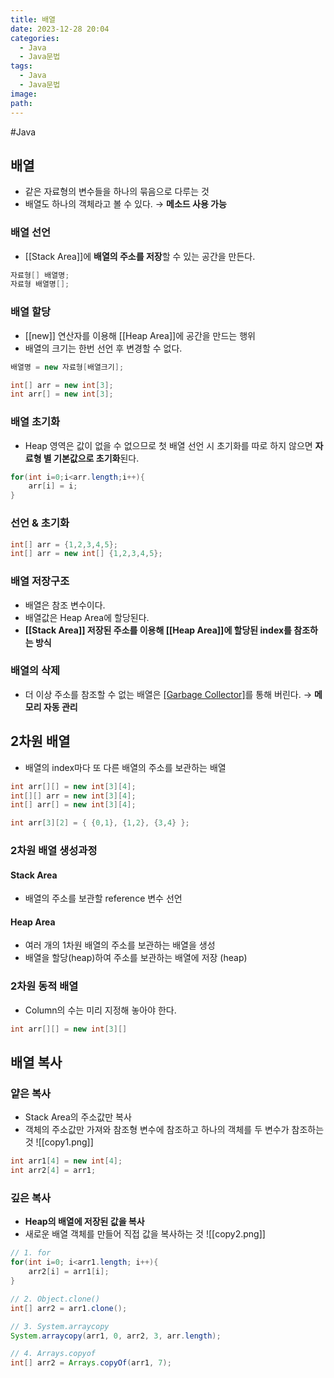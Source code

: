 ```yaml
---
title: 배열
date: 2023-12-28 20:04
categories:
  - Java
  - Java문법
tags:
  - Java
  - Java문법
image: 
path:
---
```

#Java 

## 배열
- 같은 자료형의 변수들을 하나의 묶음으로 다루는 것
- 배열도 하나의 객체라고 볼 수 있다. → **메소드 사용 가능**

### 배열 선언
- [[Stack Area]]에 **배열의 주소를 저장**할 수 있는 공간을 만든다.

```java
자료형[] 배열명;
자료형 배열명[];
```

### 배열 할당
- [[new]] 연산자를 이용해 [[Heap Area]]에 공간을 만드는 행위
- 배열의 크기는 한번 선언 후 변경할 수 없다.

```java
배열명 = new 자료형[배열크기];

int[] arr = new int[3];
int arr[] = new int[3];
```

### 배열 초기화
+ Heap 영역은 값이 없을 수 없으므로 첫 배열 선언 시 초기화를 따로 하지 않으면 **자료형 별 기본값으로 초기화**된다.

```java
for(int i=0;i<arr.length;i++){
	arr[i] = i;
}
```


### 선언 & 초기화

```java
int[] arr = {1,2,3,4,5};
int[] arr = new int[] {1,2,3,4,5};
```

### 배열 저장구조
- 배열은 참조 변수이다.
- 배열값은 Heap Area에 할당된다.
- **[[Stack Area]] 저장된 주소를 이용해 [[Heap Area]]에 할당된 index를 참조하는 방식**

### 배열의 삭제
- 더 이상 주소를 참조할 수 없는 배열은 [[Garbage Collector]](GC)를 통해 버린다. → **메모리 자동 관리**


## 2차원 배열

- 배열의 index마다 또 다른 배열의 주소를 보관하는 배열

```java
int arr[][] = new int[3][4];
int[][] arr = new int[3][4];
int[] arr[] = new int[3][4];

int arr[3][2] = { {0,1}, {1,2}, {3,4} };
```


### 2차원 배열 생성과정

#### Stack Area
+ 배열의 주소를 보관할 reference 변수 선언

#### Heap Area
+ 여러 개의 1차원 배열의 주소를 보관하는 배열을 생성
+ 배열을 할당(heap)하여 주소를 보관하는 배열에 저장 (heap) 

### 2차원 동적 배열
- Column의 수는 미리 지정해 놓아야 한다.

```java
int arr[][] = new int[3][]
```

## 배열 복사

### 얕은 복사

- Stack Area의 주소값만 복사
- 객체의 주소값만 가져와 참조형 변수에 참조하고 하나의 객체를 두 변수가 참조하는 것
![[copy1.png]]


```java
int arr1[4] = new int[4];
int arr2[4] = arr1;
```    

### 깊은 복사

- **Heap의 배열에 저장된 값을 복사**
- 새로운 배열 객체를 만들어 직접 값을 복사하는 것
![[copy2.png]]

```java
// 1. for
for(int i=0; i<arr1.length; i++){
	arr2[i] = arr1[i];
}

// 2. Object.clone()
int[] arr2 = arr1.clone(); 

// 3. System.arraycopy
System.arraycopy(arr1, 0, arr2, 3, arr.length); 

// 4. Arrays.copyof
int[] arr2 = Arrays.copyOf(arr1, 7); 
```